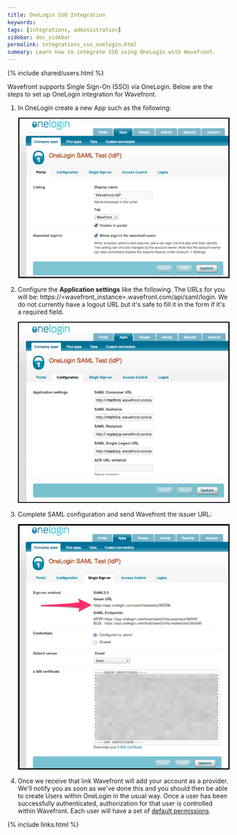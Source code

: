 ```yaml
---
title: OneLogin SSO Integration
keywords:
tags: [integrations, administration]
sidebar: doc_sidebar
permalink: integrations_sso_onelogin.html
summary: Learn how to integrate SSO using OneLogin with Wavefront.
---
```


{% include shared/users.html %}

Wavefront supports Single Sign-On (SSO) via OneLogin. Below are the steps to set up OneLogin integration for Wavefront.
 
1. In OneLogin create a new App such as the following:

    ![onelogin_1](images/onelogin_1.png)
 
2. Configure the **Application settings** like the following. The URLs for you will be: https://\<wavefront_instance\>.wavefront.com/api/saml/login. We do not currently have a logout URL but it's safe to fill it in the form if it's a required field.
 
    ![onelogin_2](images/onelogin_2.png)

3. Complete SAML configuration and send Wavefront the issuer URL:
 
    ![onelogin_3](images/onelogin_3.png)
 
4. Once we receive that link Wavefront will add your account as a provider. We'll notify you as soon as we've done this and you should then be able to create Users within OneLogin in the usual way. Once a user has been successfully authenticated, authorization for that user is controlled within Wavefront. Each user will have a set of [default permissions]().

{% include links.html %}
